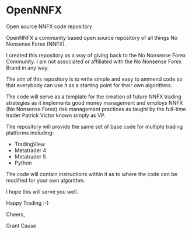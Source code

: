 # OpenNNFX
Open source NNFX code repository

OpenNNFX a community based open source repository of all things No Nonsense Forex (NNFX).

I created this repository as a way of giving back to the No Nonsense Forex Community.
I am not associated or affiliated with the No Nonsense Forex Brand in any way.

The aim of this repository is to write simple and easy to ammend code so that everybody 
can use it as a starting point for their own algorithms.

The code will serve as a template for the creation of future NNFX trading strategies as it implements
good money management and employs NNFX (No Nonsense Forex) risk management practices as taught by the 
full-time trader Patrick Victor known simply as VP.

The repository will provide the same set of base code for multiple trading platforms including:

- TradingView
- Metatrader 4
- Metatrader 5
- Python

The code will contain instructions within it as to where the code can be modified for your own
algorithm.

I hope this will serve you well.

Happy Trading :-)

Cheers,

Grant Cause
